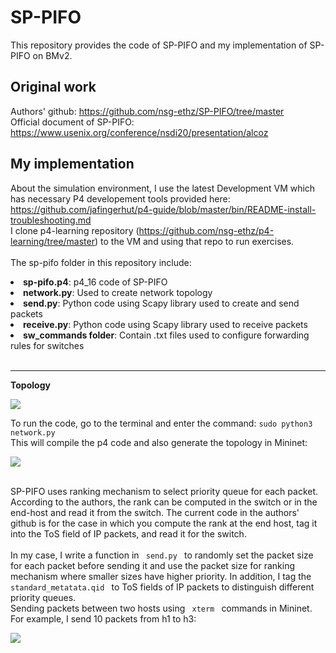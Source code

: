 # SP-PIFO
This repository provides the code of SP-PIFO and my implementation of SP-PIFO on BMv2.
## Original work
Authors' github: https://github.com/nsg-ethz/SP-PIFO/tree/master
<br>
Official document of SP-PIFO: https://www.usenix.org/conference/nsdi20/presentation/alcoz
## My implementation
About the simulation environment, I use the latest Development VM which has necessary P4 developement tools provided here: https://github.com/jafingerhut/p4-guide/blob/master/bin/README-install-troubleshooting.md
<br>
I clone p4-learning repository (https://github.com/nsg-ethz/p4-learning/tree/master) to the VM and using that repo to run exercises.
<br>
<br>
The sp-pifo folder in this repository include:
<li> <b>sp-pifo.p4</b>: p4_16 code of SP-PIFO </li>
<li> <b>network.py</b>: Used to create network topology
<li> <b>send.py</b>:    Python code using Scapy library used to create and send packets </li>
<li> <b>receive.py</b>: Python code using Scapy library used to receive packets </li>
<li> <b>sw_commands folder</b>: Contain .txt files used to configure forwarding rules for switches </li>
</br>
<hr>
<b> Topology </b>
<p>
    <img src="https://github.com/tuananh01/SP-PIFO/assets/86756286/4fafe01f-0e2c-486f-b965-5ce5ff53c84d/topology.svg"/>
</p>
To run the code, go to the terminal and enter the command: <code>sudo python3 network.py</code>
<br>
This will compile the p4 code and also generate the topology in Mininet: 
<p>
    <img src="https://github.com/tuananh01/SP-PIFO/assets/86756286/700337c5-a39f-4bbe-867f-9eceb82fc484">
</p>
<br>
SP-PIFO uses ranking mechanism to select priority queue for each packet. According to the authors, the rank can be computed in the switch or in the end-host and read it from the switch. The current code in the authors' github is for the case in which you compute the rank at the end host, tag it into the ToS field of IP packets, and read it for the switch. 
<br>
<br>
In my case, I write a function in <code> send.py </code> to randomly set the packet size for each packet before sending it and use the packet size for ranking mechanism where smaller sizes have higher priority. In addition, I tag the <code> standard_metatata.qid </code> to ToS fields of IP packets to distinguish different priority queues.
<br> 
Sending packets between two hosts using <code> xterm </code> commands in Mininet.
<br>
For example, I send 10 packets from h1 to h3:
<p>
    <img src="https://github.com/tuananh01/SP-PIFO/assets/86756286/34d57759-7033-43cf-819e-423afe38e11d">
</p>



